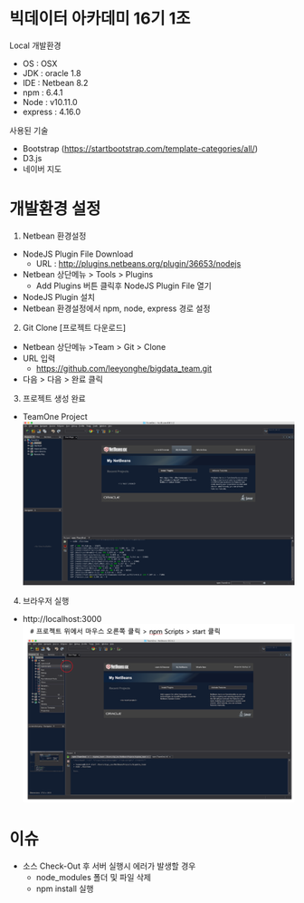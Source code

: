 # 빅데이터 아카데미 16기 1조

Local 개발환경

 - OS : OSX
 - JDK : oracle 1.8
 - IDE : Netbean 8.2
 - npm : 6.4.1
 - Node : v10.11.0
 - express : 4.16.0
 
사용된 기술
 - Bootstrap (https://startbootstrap.com/template-categories/all/)
 - D3.js
 - 네이버 지도
 
# 개발환경 설정

1. Netbean 환경설정
 - NodeJS Plugin File Download
   - URL : http://plugins.netbeans.org/plugin/36653/nodejs
 - Netbean 상단메뉴 > Tools > Plugins
   - Add Plugins 버튼 클릭후 NodeJS Plugin File 열기
 - NodeJS Plugin 설치
 - Netbean 환경설정에서 npm, node, express 경로 설정

2. Git Clone [프로젝트 다운로드]
 - Netbean 상단메뉴 >Team > Git > Clone
 - URL 입력
   - https://github.com/leeyonghe/bigdata_team.git
 - 다음 > 다음 > 완료 클릭
 
3. 프로젝트 생성 완료
 - TeamOne Project
 ![screenshot_20171221-151714](https://github.com/leeyonghe/bigdata_team/blob/master/ScreenShot/screenshot.png)
 
4. 브라우저 실행
 - http://localhost:3000
 ![screenshot_20171221-151714](https://github.com/leeyonghe/bigdata_team/blob/master/ScreenShot/screenshot2.png)
 
# 이슈
 - 소스 Check-Out 후 서버 실행시 에러가 발생할 경우
   - node_modules 폴더 및 파일 삭제
   - npm install 실행
